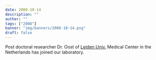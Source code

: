 ```yaml
---
date: 2008-10-14
description: ""
auther: ""
tags: ["2008"]
banner: "img/banners/2008-10-14.png"
draft: false
---
```

Post doctoral researcher Dr. Oost of [Leiden Univ.](https://www.lumc.nl/) Medical Center in the Netherlands has joined our laboratory.
